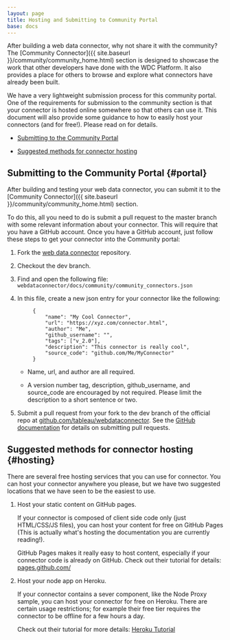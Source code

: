 ```yaml
---
layout: page
title: Hosting and Submitting to Community Portal
base: docs
---
```


After building a web data connector, why not share it with the community?
The [Community Connector]({{ site.baseurl }}/community/community_home.html) 
section is designed to showcase the work that other developers have done with the WDC Platform.
It also provides a place for others to browse and explore what
connectors have already been built. 

We have a very lightweight submission process for this community portal.
One of the requirements for submission to the community section is that 
your connector is hosted online somewhere so that others can use it.
This document will also provide some guidance to how to easily host your connectors
(and for free!). Please read on for details.

-   [Submitting to the Community Portal](#portal)

-   [Suggested methods for connector hosting](#hosting)


Submitting to the Community Portal {#portal}
----------------------------------

After building and testing your web data connector, you can submit it to the
[Community Connector]({{ site.baseurl }}/community/community_home.html) section.

To do this, all you need to do is submit a pull request to the master branch
with some relevant information about your connector.  This will require that you have 
a GitHub account. Once you have a GitHub account, just follow these steps to get
your connector into the Community portal:

1. Fork the [web data connector](https://github.com/tableau/webdataconnector) repository.

2. Checkout the dev branch.

3.  Find and open the following file:
   `webdataconnector/docs/community/community_connectors.json`

3. In this file, create a new json entry for your connector like the following:

            {
                "name": "My Cool Connector",
                "url": "https://xyz.com/connector.html",
                "author": "Me",
                "github_username": "",
                "tags": ["v_2.0"],
                "description": "This connector is really cool",
                "source_code": "github.com/Me/MyConnector"
            }  
   
   - Name, url, and author are all required.
   
   - A version number tag, description, github_username, and source_code are encouraged by not required.  Please limit the description to a short sentence or two.
   
4. Submit a pull request from your fork to the dev branch of the official repo at
   [github.com/tableau/webdataconnector](https://github.com/tableau/webdataconnector/tree/dev).
   See the [GitHub documentation](https://help.github.com/articles/using-pull-requests/)
   for details on submitting pull requests. 


Suggested methods for connector hosting {#hosting}
---------------------------------------

There are several free hosting services that you can use for connector.  You can host
your connector anywhere you please, but we have two suggested locations that we have
seen to be the easiest to use.  

1. Host your static content on GitHub pages.

    If your connector is composed of client side code only (just HTML/CSS/JS files),
    you can host your content for free on GitHub Pages (This is actually what's hosting the documentation
    you are currently reading!).  

    GitHub Pages makes it really easy to host content, especially if your connector code
    is already on GitHub.  Check out their tutorial for details: [pages.github.com/](https://pages.github.com)

2. Host your node app on Heroku.

    If your connector contains a sever component, like the Node Proxy sample, 
    you can host your connector for free on Heroku.  There are certain usage restrictions; for example
    their free tier requires the connector to be offline for a few hours a day. 

    Check out their tutorial for more details: [Heroku Tutorial](https://devcenter.heroku.com/articles/getting-started-with-nodejs#introduction)